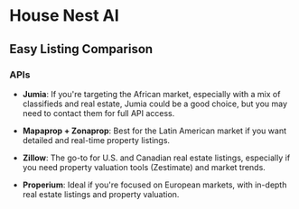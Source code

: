# House Nest AI

## Easy Listing Comparison

### APIs

- **Jumia**: If you're targeting the African market, especially with a mix of classifieds and real estate, Jumia could be a good choice, but you may need to contact them for full API access.

- **Mapaprop + Zonaprop**: Best for the Latin American market if you want detailed and real-time property listings.

- **Zillow**: The go-to for U.S. and Canadian real estate listings, especially if you need property valuation tools (Zestimate) and market trends.

- **Properium**: Ideal if you're focused on European markets, with in-depth real estate listings and property valuation.
